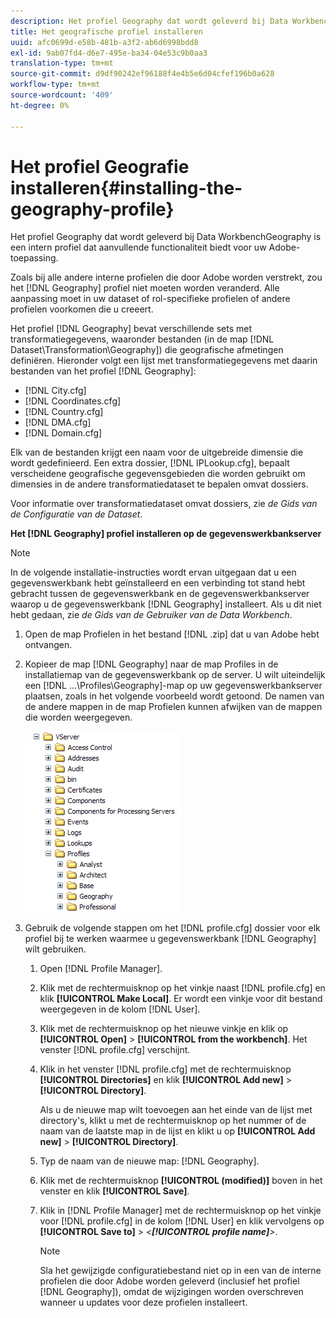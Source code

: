 ```yaml
---
description: Het profiel Geography dat wordt geleverd bij Data WorkbenchGeography is een intern profiel dat aanvullende functionaliteit biedt voor uw Adobe-toepassing.
title: Het geografische profiel installeren
uuid: afc0699d-e58b-481b-a3f2-ab6d6998bdd8
exl-id: 9ab07fd4-d6e7-495e-ba34-04e53c9b0aa3
translation-type: tm+mt
source-git-commit: d9df90242ef96188f4e4b5e6d04cfef196b0a628
workflow-type: tm+mt
source-wordcount: '409'
ht-degree: 0%

---
```


# Het profiel Geografie installeren{#installing-the-geography-profile}

Het profiel Geography dat wordt geleverd bij Data WorkbenchGeography is een intern profiel dat aanvullende functionaliteit biedt voor uw Adobe-toepassing.

Zoals bij alle andere interne profielen die door Adobe worden verstrekt, zou het [!DNL Geography] profiel niet moeten worden veranderd. Alle aanpassing moet in uw dataset of rol-specifieke profielen of andere profielen voorkomen die u creeert.

Het profiel [!DNL Geography] bevat verschillende sets met transformatiegegevens, waaronder bestanden (in de map [!DNL Dataset\Transformation\Geography]) die geografische afmetingen definiëren. Hieronder volgt een lijst met transformatiegegevens met daarin bestanden van het profiel [!DNL Geography]:

* [!DNL City.cfg]
* [!DNL Coordinates.cfg]
* [!DNL Country.cfg]
* [!DNL DMA.cfg]
* [!DNL Domain.cfg]

Elk van de bestanden krijgt een naam voor de uitgebreide dimensie die wordt gedefinieerd. Een extra dossier, [!DNL IPLookup.cfg], bepaalt verscheidene geografische gegevensgebieden die worden gebruikt om dimensies in de andere transformatiedataset te bepalen omvat dossiers.

Voor informatie over transformatiedataset omvat dossiers, zie *de Gids van de Configuratie van de Dataset*.

**Het  [!DNL Geography] profiel installeren op de gegevenswerkbankserver**

>[!NOTE]
>
>In de volgende installatie-instructies wordt ervan uitgegaan dat u een gegevenswerkbank hebt geïnstalleerd en een verbinding tot stand hebt gebracht tussen de gegevenswerkbank en de gegevenswerkbankserver waarop u de gegevenswerkbank [!DNL Geography] installeert. Als u dit niet hebt gedaan, zie *de Gids van de Gebruiker van de Data Workbench*.

1. Open de map Profielen in het bestand [!DNL .zip] dat u van Adobe hebt ontvangen.
1. Kopieer de map [!DNL Geography] naar de map Profiles in de installatiemap van de gegevenswerkbank op de server. U wilt uiteindelijk een [!DNL ...\Profiles\Geography]-map op uw gegevenswerkbankserver plaatsen, zoals in het volgende voorbeeld wordt getoond. De namen van de andere mappen in de map Profielen kunnen afwijken van de mappen die worden weergegeven.

   ![Stapinfo](assets/Geo_installProfiles_dir.png)

1. Gebruik de volgende stappen om het [!DNL profile.cfg] dossier voor elk profiel bij te werken waarmee u gegevenswerkbank [!DNL Geography] wilt gebruiken.

   1. Open [!DNL Profile Manager].
   1. Klik met de rechtermuisknop op het vinkje naast [!DNL profile.cfg] en klik **[!UICONTROL Make Local]**. Er wordt een vinkje voor dit bestand weergegeven in de kolom [!DNL User].

   1. Klik met de rechtermuisknop op het nieuwe vinkje en klik op **[!UICONTROL Open]** > **[!UICONTROL from the workbench]**. Het venster [!DNL profile.cfg] verschijnt.

   1. Klik in het venster [!DNL profile.cfg] met de rechtermuisknop **[!UICONTROL Directories]** en klik **[!UICONTROL Add new]** > **[!UICONTROL Directory]**.

      Als u de nieuwe map wilt toevoegen aan het einde van de lijst met directory&#39;s, klikt u met de rechtermuisknop op het nummer of de naam van de laatste map in de lijst en klikt u op **[!UICONTROL Add new]** > **[!UICONTROL Directory]**.

   1. Typ de naam van de nieuwe map: [!DNL Geography].
   1. Klik met de rechtermuisknop **[!UICONTROL (modified)]** boven in het venster en klik **[!UICONTROL Save]**.

   1. Klik in [!DNL Profile Manager] met de rechtermuisknop op het vinkje voor [!DNL profile.cfg] in de kolom [!DNL User] en klik vervolgens op **[!UICONTROL Save to]** > *&lt;**[!UICONTROL profile name]**>*.

      >[!NOTE]
      >
      >Sla het gewijzigde configuratiebestand niet op in een van de interne profielen die door Adobe worden geleverd (inclusief het profiel [!DNL Geography]), omdat de wijzigingen worden overschreven wanneer u updates voor deze profielen installeert.
